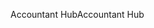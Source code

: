 <span data-ttu-id="eb736-101">Accountant Hub</span><span class="sxs-lookup"><span data-stu-id="eb736-101">Accountant Hub</span></span>
